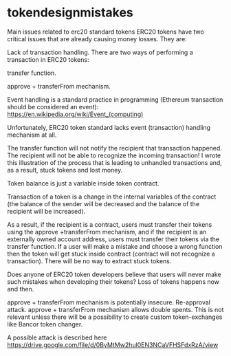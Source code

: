 # tokendesignmistakes
Main issues related to erc20 standard tokens ERC20 tokens have two critical issues that are already causing money losses. They are:

Lack of transaction handling. There are two ways of performing a transaction in ERC20 tokens:

transfer function.

approve + transferFrom mechanism.

Event handling is a standard practice in programming (Ethereum transaction should be considered an event): https://en.wikipedia.org/wiki/Event_(computing)

Unfortunately, ERC20 token standard lacks event (transaction) handling mechanism at all.

The transfer function will not notify the recipient that transaction happened. The recipient will not be able to recognize the incoming transaction! I wrote this illustration of the process that is leading to unhandled transactions and, as a result, stuck tokens and lost money.

Token balance is just a variable inside token contract.

Transaction of a token is a change in the internal variables of the contract (the balance of the sender will be decreased and the balance of the recipient will be increased).

As a result, if the recipient is a contract, users must transfer their tokens using the approve +transferFrom mechanism, and if the recipient is an externally owned account address, users must transfer their tokens via the transfer function. If a user will make a mistake and choose a wrong function then the token will get stuck inside contract (contract will not recognize a transaction). There will be no way to extract stuck tokens.

Does anyone of ERC20 token developers believe that users will never make such mistakes when developing their tokens? Loss of tokens happens now and then.

approve + transferFrom mechanism is potentially insecure. Re-approval attack. approve + transferFrom mechanism allows double spents.
This is not relevant unless there will be a possibility to create custom token-exchanges like Bancor token changer.

A possible attack is described here https://drive.google.com/file/d/0ByMtMw2hul0EN3NCaVFHSFdxRzA/view
